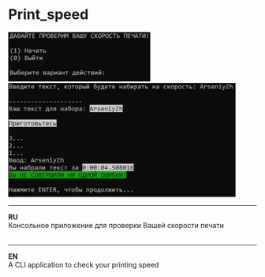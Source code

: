 # Print_speed
![alt text](screenshots/scrn1.jpg "Скриншот")<br>
![alt text](screenshots/scrn2.jpg "Скриншот")<br>

<hr>

<b>RU</b><br>
Консольное приложение для проверки Вашей скорости печати<br>
<br>
 
<hr>
 
 <b>EN</b><br>
A CLI application to check your printing speed
